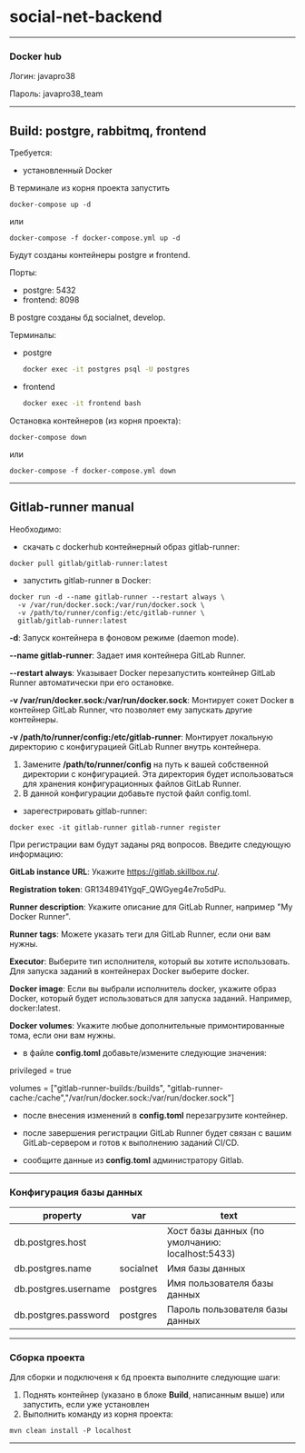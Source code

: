 # social-net-backend

***
### Docker hub
Логин: javapro38

Пароль: javapro38_team
***
## Build: postgre, rabbitmq, frontend
Требуется:
- установленный Docker

В терминале из корня проекта запустить  
```
docker-compose up -d
```
или 
```
docker-compose -f docker-compose.yml up -d
```  
Будут созданы контейнеры postgre и frontend. 

Порты:  
- postgre: 5432 
- frontend: 8098

В postgre созданы бд socialnet, develop.

Терминалы:
- postgre
    ```bash
    docker exec -it postgres psql -U postgres
    ```
- frontend
    ```bash
    docker exec -it frontend bash
    ```
Остановка контейнеров (из корня проекта):
```
docker-compose down
```
или
```
docker-compose -f docker-compose.yml down
```
***

## Gitlab-runner manual
Необходимо:
- скачать с dockerhub контейнерный образ gitlab-runner:
```
docker pull gitlab/gitlab-runner:latest
```
- запустить gitlab-runner в Docker:
```
docker run -d --name gitlab-runner --restart always \
  -v /var/run/docker.sock:/var/run/docker.sock \
  -v /path/to/runner/config:/etc/gitlab-runner \
  gitlab/gitlab-runner:latest
```

**-d**: Запуск контейнера в фоновом режиме (daemon mode).

**--name gitlab-runner**: Задает имя контейнера GitLab Runner.

**--restart always**: Указывает Docker перезапустить контейнер GitLab Runner автоматически при его остановке.

**-v /var/run/docker.sock:/var/run/docker.sock**: Монтирует сокет Docker в контейнер GitLab Runner, что позволяет ему запускать другие контейнеры.

**-v /path/to/runner/config:/etc/gitlab-runner**: Монтирует локальную директорию с конфигурацией GitLab Runner внутрь контейнера.

1. Замените **/path/to/runner/config** на путь к вашей собственной директории с конфигурацией. Эта директория будет использоваться для хранения конфигурационных файлов GitLab Runner.
2. В данной конфигурации добавьте пустой файл config.toml.

- зарегестрировать gitlab-runner:
```
docker exec -it gitlab-runner gitlab-runner register
```
При регистрации вам будут заданы ряд вопросов. Введите следующую информацию:

**GitLab instance URL**: Укажите https://gitlab.skillbox.ru/.

**Registration token**: GR1348941YgqF_QWGyeg4e7ro5dPu.

**Runner description**: Укажите описание для GitLab Runner, например "My Docker Runner".

**Runner tags**: Можете указать теги для GitLab Runner, если они вам нужны.

**Executor**: Выберите тип исполнителя, который вы хотите использовать. Для запуска заданий в контейнерах Docker выберите docker.

**Docker image**: Если вы выбрали исполнитель docker, укажите образ Docker, который будет использоваться для запуска заданий. Например, docker:latest.

**Docker volumes**: Укажите любые дополнительные примонтированные тома, если они вам нужны.

- в файле **config.toml** добавьте/измените следующие значения:

privileged = true

volumes = ["gitlab-runner-builds:/builds", "gitlab-runner-cache:/cache","/var/run/docker.sock:/var/run/docker.sock"]

- после внесения изменений в **config.toml** перезагрузите контейнер.
- после завершения регистрации GitLab Runner будет связан с вашим GitLab-сервером и готов к выполнению заданий CI/CD.

- сообщите данные из **config.toml** администратору Gitlab.
***

### Конфигурация базы данных


| property             | var       | text                                            |
|----------------------|-----------|-------------------------------------------------|
| db.postgres.host     |           | Хост базы данных (по умолчанию: localhost:5433) |
| db.postgres.name     | socialnet | Имя базы данных                                 |
| db.postgres.username | postgres  | Имя пользователя базы данных                    |
| db.postgres.password | postgres  | Пароль пользователя базы данных                 |
***
### Сборка проекта

Для сборки и подключеня к бд проекта выполните следующие шаги:

1. Поднять контейнер (указано в блоке **Build**, написанным выше) или запустить, если уже установлен
2. Выполнить команду из корня проекта: 
```
mvn clean install -P localhost
```
***